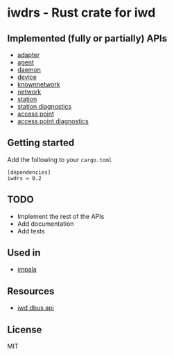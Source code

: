 # iwdrs - Rust crate for iwd

## Implemented (fully or partially) APIs

- [adapter](https://git.kernel.org/pub/scm/network/wireless/iwd.git/tree/doc/adapter-api.txt)
- [agent](https://git.kernel.org/pub/scm/network/wireless/iwd.git/tree/doc/agent-api.txt)
- [daemon](https://git.kernel.org/pub/scm/network/wireless/iwd.git/tree/doc/daemon-api.txt)
- [device](https://git.kernel.org/pub/scm/network/wireless/iwd.git/tree/doc/device-api.txt)
- [knownnetwork](https://git.kernel.org/pub/scm/network/wireless/iwd.git/tree/doc/knownnetwork-api.txt)
- [network](https://git.kernel.org/pub/scm/network/wireless/iwd.git/tree/doc/network-api.txt)
- [station](https://git.kernel.org/pub/scm/network/wireless/iwd.git/tree/doc/station-api.txt)
- [station diagnostics](https://git.kernel.org/pub/scm/network/wireless/iwd.git/tree/doc/station-diagnostic-api.txt)
- [access point](https://git.kernel.org/pub/scm/network/wireless/iwd.git/tree/doc/access-point-api.txt)
- [access point diagnostics](https://git.kernel.org/pub/scm/network/wireless/iwd.git/tree/doc/access-point-diagnostic-api.txt)

## Getting started

Add the following to your `cargo.toml`

```
[dependencies]
iwdrs = 0.2
```

## TODO

- Implement the rest of the APIs
- Add documentation
- Add tests

## Used in

- [impala](https://github.com/pythops/impala)

## Resources

- [iwd dbus api](https://git.kernel.org/pub/scm/network/wireless/iwd.git/tree/doc)

## License

MIT
